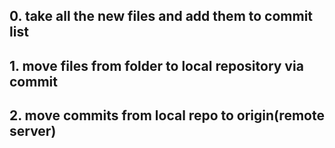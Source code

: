 ## 0. take all the new files and add them to commit list
## 1. move files from folder to local repository via commit
## 2. move commits from local repo to origin(remote server)
